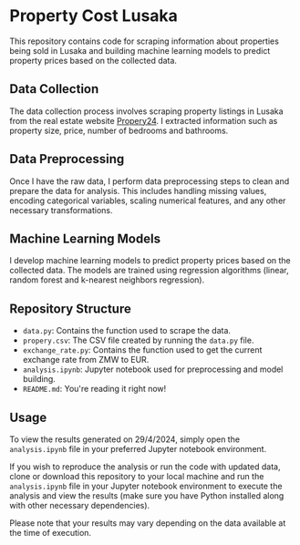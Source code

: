 # Property Cost Lusaka

This repository contains code for scraping information about properties being sold in Lusaka and building machine learning models to predict property prices based on the collected data.

## Data Collection
The data collection process involves scraping property listings in Lusaka from the real estate website [Propery24](https://www.property24.com/). I extracted information such as property size, price, number of bedrooms and bathrooms.

## Data Preprocessing
Once I have the raw data, I perform data preprocessing steps to clean and prepare the data for analysis. This includes handling missing values, encoding categorical variables, scaling numerical features, and any other necessary transformations.

## Machine Learning Models
I develop machine learning models to predict property prices based on the collected data. The models are trained using regression algorithms (linear, random forest and k-nearest neighbors regression).

## Repository Structure
- `data.py`: Contains the function used to scrape the data.
- `propery.csv`: The CSV file created by running the `data.py` file.
- `exchange_rate.py`: Contains the function used to get the current exchange rate from ZMW to EUR.
- `analysis.ipynb`: Jupyter notebook used for preprocessing and model building.
- `README.md`: You're reading it right now!

## Usage
To view the results generated on 29/4/2024, simply open the `analysis.ipynb` file in your preferred Jupyter notebook environment.

If you wish to reproduce the analysis or run the code with updated data, clone or download this repository to your local machine and run the `analysis.ipynb` file in your Jupyter notebook environment to execute the analysis and view the results (make sure you have Python installed along with other necessary dependencies).

Please note that your results may vary depending on the data available at the time of execution.
